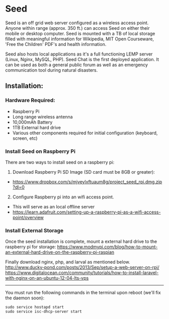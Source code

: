 # Seed

Seed is an off grid web server configured as a wireless access point. Anyone within range (approx. 350 ft.) can access Seed on either their mobile or desktop computer. Seed is mounted with a TB of local storage filled with meaningful information for Wikipedia, MIT Open Courseware, 'Free the Children' PDF's and health information.

Seed also hosts local applications as it's a full functioning LEMP server (Linux, Nginx, MySQL, PHP). Seed Chat is the first deployed application. It can be used as both a general public forum as well as an emergency communication tool during natural disasters.

## Installation:

### Hardware Required:
- Raspberry Pi
- Long range wireless antenna
- 10,000mAh Battery
- 1TB External hard drive
- Various other components required for initial configuration (keyboard, screen, etc)

### Install Seed on Raspberry Pi
There are two ways to install seed on a raspberry pi:

1. Download Raspberry Pi SD Image (SD card must be 8GB or greater):
  - https://www.dropbox.com/s/mjveylxftuaum8g/project_seed_rpi.dmg.zip?dl=0

2. Configure Raspberry pi into an wifi access point.
  - This will serve as an local offline server
  - https://learn.adafruit.com/setting-up-a-raspberry-pi-as-a-wifi-access-point/overview

### Install External Storage
Once the seed installation is complete, mount a external hard drive to the raspberry pi for storage:
  https://www.modmypi.com/blog/how-to-mount-an-external-hard-drive-on-the-raspberry-pi-raspian

Finally download nginx, php, and larval as mentioned below.
http://www.ducky-pond.com/posts/2013/Sep/setup-a-web-server-on-rpi/
https://www.digitalocean.com/community/tutorials/how-to-install-laravel-with-nginx-on-an-ubuntu-12-04-lts-vps

***
You must run the following commands in the terminal upon reboot (we'll fix the daemon soon):

```
sudo service hostapd start
sudo service isc-dhcp-server start
```
